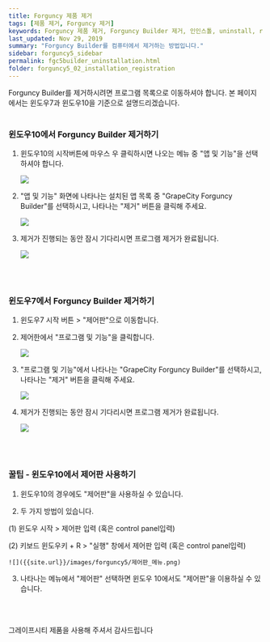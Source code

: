 ```yaml
---
title: Forguncy 제품 제거
tags: [제품 제거, Forguncy 제거]
keywords: Forguncy 제품 제거, Forguncy Builder 제거, 인인스톨, uninstall, remove
last_updated: Nov 29, 2019
summary: "Forguncy Builder를 컴퓨터에서 제거하는 방법입니다."
sidebar: forguncy5_sidebar
permalink: fgc5builder_uninstallation.html
folder: forguncy5_02_installation_registration
---
```


Forguncy Builder를 제거하시려면 프로그램 목록으로 이동하셔야 합니다. 본 페이지에서는 윈도우7과 윈도우10을 기준으로 설명드리겠습니다.
<br /><br />

### 윈도우10에서 Forguncy Builder 제거하기

1. 윈도우10의 시작버튼에 마우스 우 클릭하시면 나오는 메뉴 중 "앱 및 기능"을 선택하셔야 합니다.

    ![]({{site.url}}/images/forguncy5/윈도우_우클릭메뉴.png)

2. "앱 및 기능" 화면에 나타나는 설치된 앱 목록 중 "GrapeCity Forguncy Builder"를 선택하시고, 나타나는 "제거" 버튼을 클릭해 주세요.

    ![]({{site.url}}/images/forguncy5/uninstallation_builder01.png)

3. 제거가 진행되는 동안 잠시 기다리시면 프로그램 제거가 완료됩니다.

    ![]({{site.url}}/images/forguncy5/uninstallation_builder02.png)

<br /><br />

### 윈도우7에서 Forguncy Builder 제거하기

1. 윈도우7 시작 버튼 > "제어판"으로 이동합니다.

2. 제어한에서 "프로그램 및 기능"을 클릭합니다.

    ![]({{site.url}}/images/forguncy5/제어판_항목.png)

3. "프로그램 및 기능"에서 나타나는 "GrapeCity Forguncy Builder"를 선택하시고, 나타나는 "제거" 버튼을 클릭해 주세요.

    ![]({{site.url}}/images/forguncy5/uninstallation_builder03.png)

4. 제거가 진행되는 동안 잠시 기다리시면 프로그램 제거가 완료됩니다.

    ![]({{site.url}}/images/forguncy5/uninstallation_builder02.png)

<br /><br />

### 꿀팁 - 윈도우10에서 제어판 사용하기

1. 윈도우10의 경우에도 "제어판"을 사용하실 수 있습니다.

2. 두 가지 방법이 있습니다.

 (1) 윈도우 시작 > 제어판 입력 (혹은 control panel입력)
 
 (2) 키보드 윈도우키 + R > "실행" 창에서 제어판 입력 (혹은 control panel입력)

    ![]({{site.url}}/images/forguncy5/제어판_메뉴.png)

3. 나타나는 메뉴에서 "제어판" 선택하면 윈도우 10에서도 "제어판"을 이용하실 수 있습니다.

<br /><br />

그레이프시티 제품을 사용해 주셔서 감사드립니다

